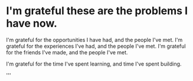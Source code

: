 # I'm grateful these are the problems I have now.

I'm grateful for the opportunities I have had, and the people I've met. I'm grateful for the experiences I've had, and the people I've met. I'm grateful for the friends I've made, and the people I've met.

I'm grateful for the time I've spent learning, and time I've spent building.

'''

